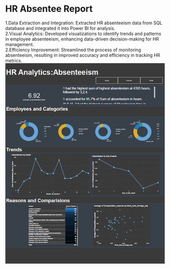 # HR Absentee Report

1.Data Extraction and Integration: Extracted HR absenteeism data from SQL database and integrated it into Power BI for analysis.  
2.Visual Analytics: Developed visualizations to identify trends and patterns in employee absenteeism, enhancing data-driven decision-making for HR management.  
2.Efficiency Improvement: Streamlined the process of monitoring absenteeism, resulting in improved accuracy and efficiency in tracking HR metrics.  
![Alt text](./dashboard.png "Title")


